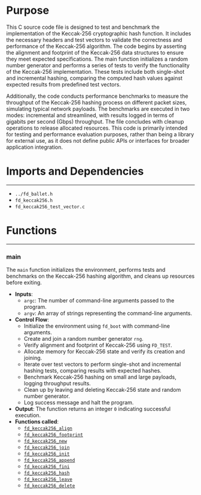 # Purpose
This C source code file is designed to test and benchmark the implementation of the Keccak-256 cryptographic hash function. It includes the necessary headers and test vectors to validate the correctness and performance of the Keccak-256 algorithm. The code begins by asserting the alignment and footprint of the Keccak-256 data structures to ensure they meet expected specifications. The main function initializes a random number generator and performs a series of tests to verify the functionality of the Keccak-256 implementation. These tests include both single-shot and incremental hashing, comparing the computed hash values against expected results from predefined test vectors.

Additionally, the code conducts performance benchmarks to measure the throughput of the Keccak-256 hashing process on different packet sizes, simulating typical network payloads. The benchmarks are executed in two modes: incremental and streamlined, with results logged in terms of gigabits per second (Gbps) throughput. The file concludes with cleanup operations to release allocated resources. This code is primarily intended for testing and performance evaluation purposes, rather than being a library for external use, as it does not define public APIs or interfaces for broader application integration.
# Imports and Dependencies

---
- `../fd_ballet.h`
- `fd_keccak256.h`
- `fd_keccak256_test_vector.c`


# Functions

---
### main<!-- {{#callable:main}} -->
The `main` function initializes the environment, performs tests and benchmarks on the Keccak-256 hashing algorithm, and cleans up resources before exiting.
- **Inputs**:
    - `argc`: The number of command-line arguments passed to the program.
    - `argv`: An array of strings representing the command-line arguments.
- **Control Flow**:
    - Initialize the environment using `fd_boot` with command-line arguments.
    - Create and join a random number generator `rng`.
    - Verify alignment and footprint of Keccak-256 using `FD_TEST`.
    - Allocate memory for Keccak-256 state and verify its creation and joining.
    - Iterate over test vectors to perform single-shot and incremental hashing tests, comparing results with expected hashes.
    - Benchmark Keccak-256 hashing on small and large payloads, logging throughput results.
    - Clean up by leaving and deleting Keccak-256 state and random number generator.
    - Log success message and halt the program.
- **Output**: The function returns an integer `0` indicating successful execution.
- **Functions called**:
    - [`fd_keccak256_align`](fd_keccak256.c.driver.md#fd_keccak256_align)
    - [`fd_keccak256_footprint`](fd_keccak256.c.driver.md#fd_keccak256_footprint)
    - [`fd_keccak256_new`](fd_keccak256.c.driver.md#fd_keccak256_new)
    - [`fd_keccak256_join`](fd_keccak256.c.driver.md#fd_keccak256_join)
    - [`fd_keccak256_init`](fd_keccak256.c.driver.md#fd_keccak256_init)
    - [`fd_keccak256_append`](fd_keccak256.c.driver.md#fd_keccak256_append)
    - [`fd_keccak256_fini`](fd_keccak256.c.driver.md#fd_keccak256_fini)
    - [`fd_keccak256_hash`](fd_keccak256.c.driver.md#fd_keccak256_hash)
    - [`fd_keccak256_leave`](fd_keccak256.c.driver.md#fd_keccak256_leave)
    - [`fd_keccak256_delete`](fd_keccak256.c.driver.md#fd_keccak256_delete)


